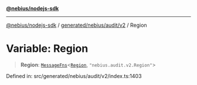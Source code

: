 [**@nebius/nodejs-sdk**](../../../../../README.md)

---

[@nebius/nodejs-sdk](../../../../../README.md) / [generated/nebius/audit/v2](../README.md) / Region

# Variable: Region

> **Region**: [`MessageFns`](../../../../../runtime/protos/core/interfaces/MessageFns.md)\<[`Region`](../interfaces/Region.md), `"nebius.audit.v2.Region"`\>

Defined in: src/generated/nebius/audit/v2/index.ts:1403
